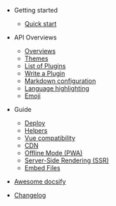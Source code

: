 - Getting started

    - [Quick start](quickstart.md)
    
- API Overviews

    - [Overviews](overview.md)
    - [Themes](themes.md)
    - [List of Plugins](plugins.md)
    - [Write a Plugin](write-a-plugin.md)
    - [Markdown configuration](markdown.md)
    - [Language highlighting](language-highlight.md)
    - [Emoji](emoji.md)

- Guide

    - [Deploy](deploy.md)
    - [Helpers](helpers.md)
    - [Vue compatibility](vue.md)
    - [CDN](cdn.md)
    - [Offline Mode (PWA)](pwa.md)
    - [Server-Side Rendering (SSR)](ssr.md)
    - [Embed Files](embed-files.md)

- [Awesome docsify](awesome.md)
- [Changelog](changelog.md)
